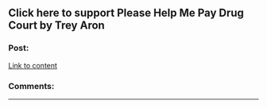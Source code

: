 ## Click here to support Please Help Me Pay Drug Court by Trey Aron

### Post:

[Link to content](http://www.gofundme.com/qkwpraa)

### Comments:

---

